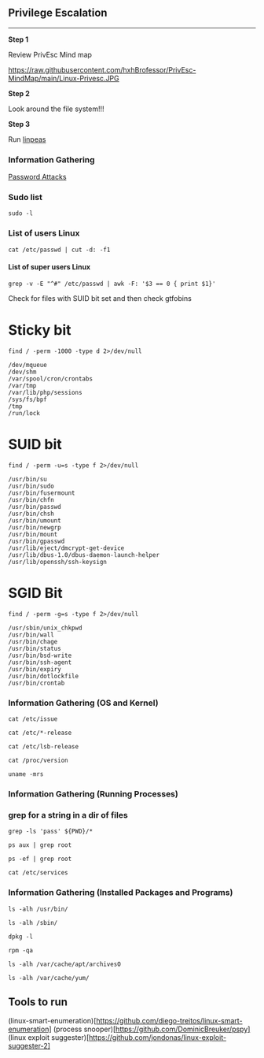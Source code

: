 
## Privilege Escalation
---------------------------------------------

**Step 1**

Review PrivEsc Mind map

https://raw.githubusercontent.com/hxhBrofessor/PrivEsc-MindMap/main/Linux-Privesc.JPG

**Step 2** 

Look around the file system!!! 

**Step 3**

Run [linpeas](https://github.com/carlospolop/PEASS-ng/tree/master/linPEAS)

### Information Gathering 
[Password Attacks](https://medium.com/@kuwaitison/local-password-attack-and-credentials-theft-for-windows-linux-5764a1a25363)

### Sudo list
`sudo -l`

### List of users​ Linux 
`cat /etc/passwd | cut -d: -f1`    

#### List of super users Linux 
`grep -v -E "^#" /etc/passwd | awk -F: '$3 == 0 { print $1}'`        

Check for files with SUID bit set and then check gtfobins
# Sticky bit
`find / -perm -1000 -type d 2>/dev/null`   

```
/dev/mqueue
/dev/shm
/var/spool/cron/crontabs
/var/tmp
/var/lib/php/sessions
/sys/fs/bpf
/tmp
/run/lock
``` 

# SUID bit 
`find / -perm -u=s -type f 2>/dev/null` 

```
/usr/bin/su
/usr/bin/sudo
/usr/bin/fusermount
/usr/bin/chfn
/usr/bin/passwd
/usr/bin/chsh
/usr/bin/umount
/usr/bin/newgrp
/usr/bin/mount
/usr/bin/gpasswd
/usr/lib/eject/dmcrypt-get-device
/usr/lib/dbus-1.0/dbus-daemon-launch-helper
/usr/lib/openssh/ssh-keysign
``` 

# SGID Bit 
`find / -perm -g=s -type f 2>/dev/null` 

```
/usr/sbin/unix_chkpwd
/usr/bin/wall
/usr/bin/chage
/usr/bin/status
/usr/bin/bsd-write
/usr/bin/ssh-agent
/usr/bin/expiry
/usr/bin/dotlockfile
/usr/bin/crontab
``` 

### Information Gathering (OS and Kernel)

`cat /etc/issue`

`cat /etc/*-release`

`cat /etc/lsb-release`

`cat /proc/version`

`uname -mrs`

### Information Gathering (Running Processes)

### grep for a string in a dir of files
`grep -ls 'pass' ${PWD}/* `

`ps aux | grep root`

`ps -ef | grep root`

`cat /etc/services `

### Information Gathering (Installed Packages and Programs)

`ls -alh /usr/bin/`

`ls -alh /sbin/`

`dpkg -l`

`rpm -qa`

`ls -alh /var/cache/apt/archivesO`

`ls -alh /var/cache/yum/`

## Tools to run

(linux-smart-enumeration)[https://github.com/diego-treitos/linux-smart-enumeration] 
(process snooper)[https://github.com/DominicBreuker/pspy] 
(linux exploit suggester)[https://github.com/jondonas/linux-exploit-suggester-2]
